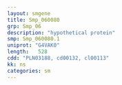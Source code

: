 ```yaml
---
layout: smgene
title: Smp_060080
grp: Smp_06
description: "hypothetical protein"
smp: Smp_060080.1
uniprot: "G4VAK0"
length:   528
cdd: "PLN03188, cd00132, cl00113"
kk: ns
categories: sm
---
```

